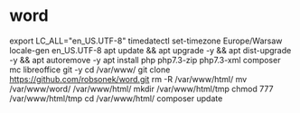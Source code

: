 # word
export LC_ALL="en_US.UTF-8"
timedatectl set-timezone Europe/Warsaw
locale-gen en_US.UTF-8
apt update && apt upgrade -y && apt dist-upgrade -y && apt autoremove -y
apt install php php7.3-zip php7.3-xml composer mc libreoffice git -y
cd /var/www/
git clone https://github.com/robsonek/word.git
rm -R /var/www/html/
mv /var/www/word/ /var/www/html/
mkdir /var/www/html/tmp
chmod 777 /var/www/html/tmp
cd /var/www/html/
composer update

